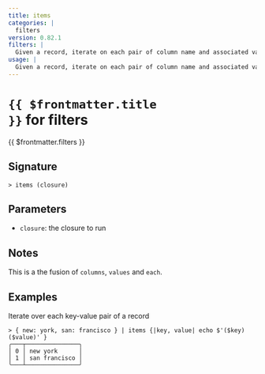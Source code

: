 ```yaml
---
title: items
categories: |
  filters
version: 0.82.1
filters: |
  Given a record, iterate on each pair of column name and associated value.
usage: |
  Given a record, iterate on each pair of column name and associated value.
---
```


# <code>{{ $frontmatter.title }}</code> for filters

<div class='command-title'>{{ $frontmatter.filters }}</div>

## Signature

```> items (closure)```

## Parameters

 -  `closure`: the closure to run

## Notes
This is a the fusion of `columns`, `values` and `each`.
## Examples

Iterate over each key-value pair of a record
```shell
> { new: york, san: francisco } | items {|key, value| echo $'($key) ($value)' }
╭───┬───────────────╮
│ 0 │ new york      │
│ 1 │ san francisco │
╰───┴───────────────╯

```
